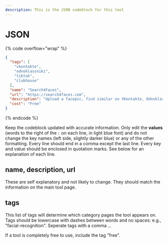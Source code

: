 ```yaml
---
description: This is the JSON codeblock for this tool
---
```


# JSON

{% code overflow="wrap" %}
```json
{
  "tags": [
    "vkontakte",
    "odnoklassniki",
    "tiktok",
    "clubhouse"
  ],
  "name": "Search4Faces",
  "url": "https://search4faces.com",
  "description": "Upload a facepic, find similar on VKontakte, Odnoklassniki, TikTok, Clubhouse)",
  "cost": "Free"
}
```
{% endcode %}

Keep the codeblock updated with accurate information. Only edit the **values** (words to the right of the `:` on each line, in light blue font) and do not change the key names (left side, slightly darker blue) or any of the other formatting. Every line should end in a comma except the last line. Every key and value should be enclosed in quotation marks. See below for an explanation of each line.&#x20;

## name, description, url

These are self explanatory and not likely to change. They should match the information on the main tool page.

## tags

This list of tags will determine which category pages the tool appears on. Tags should be lowercase with dashes between words and no spaces: e.g., "facial-recognition". Seperate tags with a comma `,`.

If a tool is completely free to use, include the tag "free".

